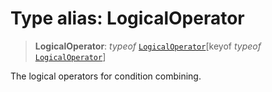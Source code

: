 # Type alias: LogicalOperator

> **LogicalOperator**: *typeof* [`LogicalOperator`](../variables/LogicalOperator.md)\[keyof *typeof* [`LogicalOperator`](../variables/LogicalOperator.md)\]

The logical operators for condition combining.
